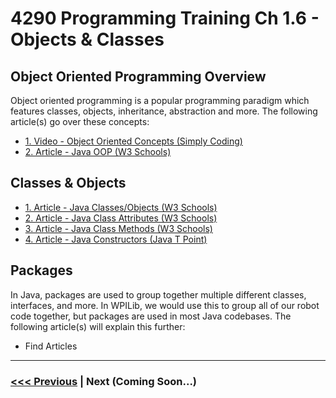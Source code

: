 # 4290 Programming Training Ch 1.6 - Objects & Classes
## Object Oriented Programming Overview
Object oriented programming is a popular programming paradigm which features classes, objects, inheritance, abstraction and more. The following article(s) go over these concepts:
- [1. Video - Object Oriented Concepts (Simply Coding)](https://www.youtube.com/watch?v=A38y7OO8OK4)
- [2. Article - Java OOP (W3 Schools)](https://www.w3schools.com/java/java_oop.asp)

## Classes & Objects
- [1. Article - Java Classes/Objects (W3 Schools)](https://www.w3schools.com/java/java_classes.asp)
- [2. Article - Java Class Attributes (W3 Schools)](https://www.w3schools.com/java/java_class_attributes.asp)
- [3. Article - Java Class Methods (W3 Schools)](https://www.w3schools.com/java/java_class_methods.asp)
- [4. Article - Java Constructors (Java T Point)](https://www.javatpoint.com/java-constructor)

## Packages
In Java, packages are used to group together multiple different classes, interfaces, and more. In WPILib, we would use this to group all of our robot code together, but packages are used in most Java codebases. The following article(s) will explain this further:
- Find Articles

---

### [<<< Previous](./5_if_switch_statements.md) | Next (Coming Soon...)